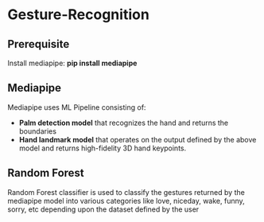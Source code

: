 # Gesture-Recognition

## Prerequisite
Install mediapipe:
**pip install mediapipe**

## Mediapipe
Mediapipe uses ML Pipeline consisting of:
* **Palm detection model** that recognizes the hand and returns the boundaries
* **Hand landmark model** that operates on the output defined by the above model and returns high-fidelity 3D hand keypoints. 

## Random Forest
Random Forest classifier is used to classify the gestures returned by the mediapipe model into various categories like love, niceday, wake, funny, sorry, etc depending upon the dataset defined by the user
